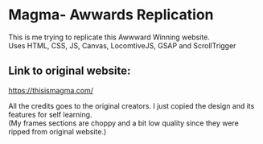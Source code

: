 # Magma- Awwards Replication
This is me trying to replicate this Awwward Winning website. <br/>
Uses HTML, CSS, JS, Canvas, LocomtiveJS, GSAP and ScrollTrigger

## Link to original website:
https://thisismagma.com/

All the credits goes to the original creators.
I just copied the design and its features for self learning.<br/>
(My frames sections are choppy and a bit low quality since they were ripped from original website.)
